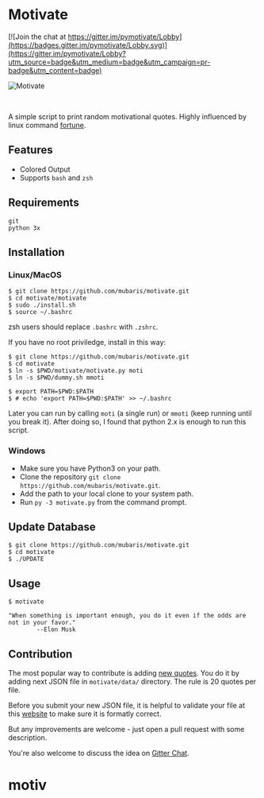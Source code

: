 # Motivate

[![Join the chat at https://gitter.im/pymotivate/Lobby](https://badges.gitter.im/pymotivate/Lobby.svg)](https://gitter.im/pymotivate/Lobby?utm_source=badge&utm_medium=badge&utm_campaign=pr-badge&utm_content=badge)

![Motivate](motivate.png)

<br/>

A simple script to print random motivational quotes. Highly influenced by linux command [fortune](https://en.wikipedia.org/wiki/Fortune_(Unix)).

## Features
* Colored Output
* Supports `bash` and `zsh`

## Requirements

```
git
python 3x
```

## Installation

### Linux/MacOS

```
$ git clone https://github.com/mubaris/motivate.git
$ cd motivate/motivate
$ sudo ./install.sh
$ source ~/.bashrc
```

zsh users should replace `.bashrc` with `.zshrc`.

If you have no root priviledge, install in this way:
```
$ git clone https://github.com/mubaris/motivate.git
$ cd motivate
$ ln -s $PWD/motivate/motivate.py moti
$ ln -s $PWD/dummy.sh mmoti

$ export PATH=$PWD:$PATH
$ # echo 'export PATH=$PWD:$PATH' >> ~/.bashrc

```
Later you can run by calling `moti` (a single run) or `mmoti` (keep running until you break it).
After doing so, I found that python 2.x is enough to run this script.

### Windows

* Make sure you have Python3 on your path.
* Clone the repository `git clone https://github.com/mubaris/motivate.git`.
* Add the path to your local clone to your system path.
* Run `py -3 motivate.py` from the command prompt.

## Update Database

```
$ git clone https://github.com/mubaris/motivate.git
$ cd motivate
$ ./UPDATE
```

## Usage

```
$ motivate

"When something is important enough, you do it even if the odds are not in your favor."
		--Elon Musk
```

## Contribution
The most popular way to contribute is adding [new quotes](https://github.com/mubaris/motivate/issues/3). You do it by adding next JSON file in `motivate/data/` directory. The rule is 20 quotes per file.

Before you submit your new JSON file, it is helpful to validate your file at this [website](https://jsonlint.com/) to make sure it is formatly correct.

But any improvements are welcome - just open a pull request with some description.

You're also welcome to discuss the idea on [Gitter Chat](https://gitter.im/pymotivate/Lobby?utm_source=badge&utm_medium=badge&utm_campaign=pr-badge&utm_content=badge).
# motiv
